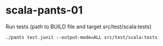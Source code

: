 # scala-pants-01

Run tests (path to BUILD file and target src/test/scala:tests)

```
./pants test.junit --output-mode=ALL src/test/scala:tests
```
